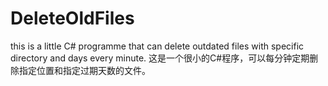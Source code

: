 # DeleteOldFiles
this is a little C# programme that can delete outdated files with specific directory and days every minute.
这是一个很小的C#程序，可以每分钟定期删除指定位置和指定过期天数的文件。
